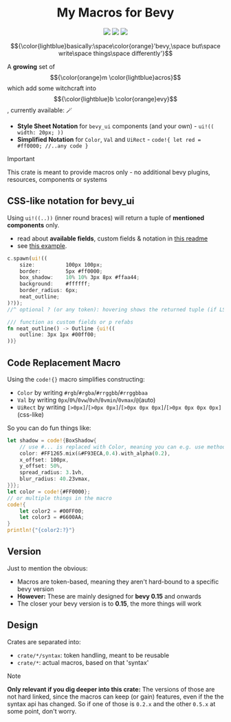 <h1 align="center">My Macros for Bevy</h1>
<p align="center">
    <a href="https://github.com/dekirisu/mevy" style="position:relative"><img src="https://img.shields.io/badge/github-dekirisu/mevy-ee6677"></a>
    <a href="https://crates.io/crates/mevy" style="position:relative"><img src="https://img.shields.io/crates/v/mevy"></a>
    <a href="https://discord.gg/kevWvBuPFg" style="position:relative"><img src="https://img.shields.io/discord/515100001903312898"></a>
</p>

$${\color{lightblue}basically:\space\color{orange}'bevy,\space but\space write\space things\space differently'}$$

A **growing** set of $${\color{orange}m \color{lightblue}acros}$$ which add some witchcraft into $${\color{lightblue}b \color{orange}evy}$$, currently available: 🪄
- **Style Sheet Notation** for `bevy_ui` components (and your own) - `ui!(( width: 20px; ))`
- **Simplified Notation** for `Color`, `Val` and `UiRect` - `code!{ let red = #ff0000; //..any code }`

> [!IMPORTANT]
> This crate is meant to provide macros only - no additional bevy plugins, resources, components or systems

## CSS-like notation for bevy_ui
Using `ui!((..))` (inner round braces) will return a tuple of **mentioned components** only.
- read about **available fields**, custom fields & notation in [this readme](crates/ui/README.md)
- see [this example](examples/ui_bundle.rs).
```rust
c.spawn(ui!((
    size:          100px 100px;
    border:        5px #ff0000;
    box_shadow:    10% 10% 3px 8px #ffaa44;
    background:    #ffffff;
    border_radius: 6px;
    neat_outline;
)?));
//^ optional ? (or any token): hovering shows the returned tuple (if LSP used)

/// function as custom fields or p refabs
fn neat_outline() -> Outline {ui!((
    outline: 3px 1px #00ff00;
))}
```

## Code Replacement Macro
Using the `code!{}` macro simplifies constructing:
- `Color` by writing `#rgb`/`#rgba`/`#rrggbb`/`#rrggbbaa`
- `Val` by writing `0px`/`0%`/`0vw`/`0vh`/`0vmin`/`0vmax`/`@`(auto)
- `UiRect` by writing `[>0px]`/`[>0px 0px]`/`[>0px 0px 0px]`/`[>0px 0px 0px 0px]` (css-like)

So you can do fun things like:
```rust
let shadow = code!{BoxShadow{
    // use #... is replaced with Color, meaning you can e.g. use methods 
    color: #FF1265.mix(&#F93ECA,0.4).with_alpha(0.2),
    x_offset: 100px,
    y_offset: 50%,
    spread_radius: 3.1vh,
    blur_radius: 40.23vmax,
}}};
let color = code!{#FF0000};
// or multiple things in the macro
code!{
    let color2 = #00FF00;
    let color3 = #6600AA;
}
println!{"{color2:?}"}
```

## Version
Just to mention the obvious:
- Macros are token-based, meaning they aren't hard-bound to a specific bevy version
- **However:** These are mainly designed for **bevy 0.15** and onwards
- The closer your bevy version is to **0.15**, the more things will work

## Design
Crates are separated into:
- `crate/*/syntax`: token handling, meant to be reusable
- `crate/*`: actual macros, based on that 'syntax'

> [!NOTE]
> **Only relevant if you dig deeper into this crate:** The versions of those are not hard linked, since the macros can keep (or gain) features, even if the the syntax api has changed. So if one of those is `0.2.x` and the other `0.5.x` at some point, don't worry.
